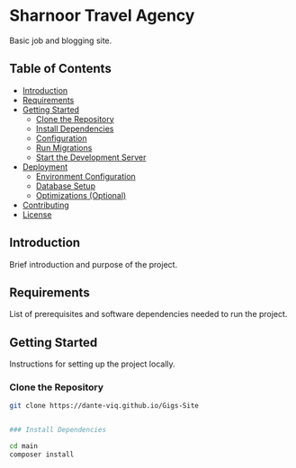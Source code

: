 # Sharnoor Travel Agency 

Basic job and blogging site.

## Table of Contents

- [Introduction](#introduction)
- [Requirements](#requirements)
- [Getting Started](#getting-started)
  - [Clone the Repository](#clone-the-repository)
  - [Install Dependencies](#install-dependencies)
  - [Configuration](#configuration)
  - [Run Migrations](#run-migrations)
  - [Start the Development Server](#start-the-development-server)
- [Deployment](#deployment)
  - [Environment Configuration](#environment-configuration)
  - [Database Setup](#database-setup)
  - [Optimizations (Optional)](#optimizations-optional)
- [Contributing](#contributing)
- [License](#license)

## Introduction

Brief introduction and purpose of the project.

## Requirements

List of prerequisites and software dependencies needed to run the project.

## Getting Started

Instructions for setting up the project locally.

### Clone the Repository

```bash
git clone https://dante-viq.github.io/Gigs-Site


### Install Dependencies

cd main
composer install



